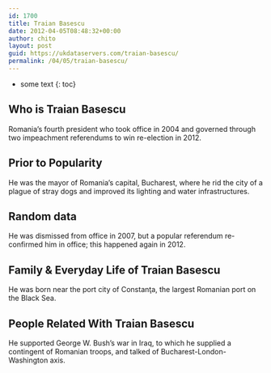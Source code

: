 ```yaml
---
id: 1700
title: Traian Basescu
date: 2012-04-05T08:48:32+00:00
author: chito
layout: post
guid: https://ukdataservers.com/traian-basescu/
permalink: /04/05/traian-basescu/
---
```


* some text
{: toc}
          
          
## Who is  Traian Basescu
                  
                  
                  
Romania&#8217;s fourth president who took office in 2004 and governed through two impeachment referendums to win re-election in 2012.
                  
                
                
                
## Prior to Popularity 
                  
                  
                  
He was the mayor of Romania&#8217;s capital, Bucharest, where he rid the city of a plague of stray dogs and improved its lighting and water infrastructures.
                  
                
                
                
## Random data 
                  
                  
                  
He was dismissed from office in 2007, but a popular referendum re-confirmed him in office; this happened again in 2012.
                  
                
                
                
## Family & Everyday Life of Traian Basescu
                  
                  
                  
He was born near the port city of Constanţa, the largest Romanian port on the Black Sea.
                  
                
                
                
## People Related With  Traian Basescu
                  
                  
                  
He supported George W. Bush&#8217;s war in Iraq, to which he supplied a contingent of Romanian troops, and talked of Bucharest-London-Washington axis.
                  
                
              
            
          
          
          
    
    
  
